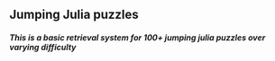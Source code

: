 ## Jumping Julia puzzles

##### This is a basic retrieval system for 100+ jumping julia puzzles over varying difficulty
